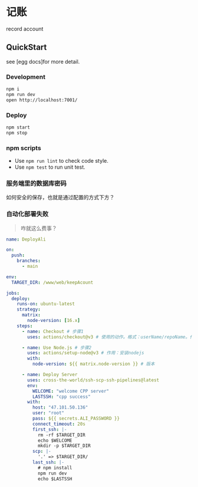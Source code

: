 # 记账

record account

## QuickStart

<!-- add docs here for user -->

see [egg docs]for more detail.

### Development

```bash
npm i
npm run dev
open http://localhost:7001/
```

### Deploy

```bash
npm start
npm stop
```

### npm scripts

- Use `npm run lint` to check code style.
- Use `npm test` to run unit test.

[egg]: https://eggjs.org

### 服务端里的数据库密码

如何安全的保存，也就是通过配置的方式下方？

### 自动化部署失败

> 咋就这么费事？

```yml
name: DeployAli

on:
  push:
    branches:
      - main

env:
  TARGET_DIR: /www/web/keepAcount

jobs:
  deploy:
    runs-on: ubuntu-latest
    strategy:
      matrix:
        node-version: [16.x]
    steps:
      - name: Checkout # 步骤1
        uses: actions/checkout@v3 # 使用的动作。格式：userName/repoName。作用：检出仓库，获取源码。 官方actions库：https://github.com/actions

      - name: Use Node.js # 步骤2
        uses: actions/setup-node@v3 # 作用：安装nodejs
        with:
          node-version: ${{ matrix.node-version }} # 版本

      - name: Deploy Server
        uses: cross-the-world/ssh-scp-ssh-pipelines@latest
        env:
          WELCOME: "welcome CPP server"
          LASTSSH: "cpp success"
        with:
          host: "47.101.50.136"
          user: "root"
          pass: ${{ secrets.ALI_PASSWORD }}
          connect_timeout: 20s
          first_ssh: |-
            rm -rf $TARGET_DIR
            echo $WELCOME
            mkdir -p $TARGET_DIR
          scp: |-
            '.' => $TARGET_DIR/
          last_ssh: |-
            # npm install
            npm run dev
            echo $LASTSSH
```
